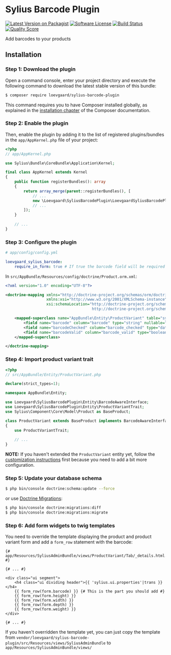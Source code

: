 # Sylius Barcode Plugin

[![Latest Version on Packagist][ico-version]][link-packagist]
[![Software License][ico-license]](LICENSE)
[![Build Status][ico-travis]][link-travis]
[![Quality Score][ico-code-quality]][link-code-quality]

Add barcodes to your products

## Installation

### Step 1: Download the plugin

Open a command console, enter your project directory and execute the following command to download the latest stable version of this bundle:

```bash
$ composer require loevgaard/sylius-barcode-plugin
```

This command requires you to have Composer installed globally, as explained in the [installation chapter](https://getcomposer.org/doc/00-intro.md) of the Composer documentation.


### Step 2: Enable the plugin

Then, enable the plugin by adding it to the list of registered plugins/bundles
in the `app/AppKernel.php` file of your project:

```php
<?php
// app/AppKernel.php

use Sylius\Bundle\CoreBundle\Application\Kernel;

final class AppKernel extends Kernel
{
    public function registerBundles(): array
    {
        return array_merge(parent::registerBundles(), [
            // ...
            new \Loevgaard\SyliusBarcodePlugin\LoevgaardSyliusBarcodePlugin(),
            // ...
        ]);
    }
    
    // ...
}
```

### Step 3: Configure the plugin

```yaml
# app/config/config.yml

loevgaard_sylius_barcode:
    require_in_form: true # If true the barcode field will be required in the product variant form

```

In `src/AppBundle/Resources/config/doctrine/Product.orm.xml`:
```xml
<?xml version="1.0" encoding="UTF-8"?>

<doctrine-mapping xmlns="http://doctrine-project.org/schemas/orm/doctrine-mapping"
                  xmlns:xsi="http://www.w3.org/2001/XMLSchema-instance"
                  xsi:schemaLocation="http://doctrine-project.org/schemas/orm/doctrine-mapping
                                      http://doctrine-project.org/schemas/orm/doctrine-mapping.xsd">

    <mapped-superclass name="AppBundle\Entity\ProductVariant" table="sylius_product_variant">
        <field name="barcode" column="barcode" type="string" nullable="true" />
        <field name="barcodeChecked" column="barcode_checked" type="datetime" nullable="true" />
        <field name="barcodeValid" column="barcode_valid" type="boolean" nullable="true" />
    </mapped-superclass>

</doctrine-mapping>
```

### Step 4: Import product variant trait

```php
<?php
// src/AppBundle/Entity/ProductVariant.php

declare(strict_types=1);

namespace AppBundle\Entity;

use Loevgaard\SyliusBarcodePlugin\Entity\BarcodeAwareInterface;
use Loevgaard\SyliusBarcodePlugin\Entity\ProductVariantTrait;
use Sylius\Component\Core\Model\Product as BaseProduct;

class ProductVariant extends BaseProduct implements BarcodeAwareInterface
{
    use ProductVariantTrait;
    
    // ...
}
```

**NOTE:** If you haven't extended the `ProductVariant` entity yet, follow the [customization instructions](https://docs.sylius.com/en/1.2/customization/model.html) first because you need to add a bit more configuration.

### Step 5: Update your database schema
```bash
$ php bin/console doctrine:schema:update --force
```

or use [Doctrine Migrations](https://symfony.com/doc/master/bundles/DoctrineMigrationsBundle/index.html):

```bash
$ php bin/console doctrine:migrations:diff
$ php bin/console doctrine:migrations:migrate
```

### Step 6: Add form widgets to twig templates
You need to override the template displaying the product and product variant form and add a `form_row` statement with the barcode:

```twig
{# app/Resources/SyliusAdminBundle/views/ProductVariant/Tab/_details.html.twig #}

{# ... #}

<div class="ui segment">
    <h4 class="ui dividing header">{{ 'sylius.ui.properties'|trans }}</h4>
    {{ form_row(form.barcode) }} {# This is the part you should add #}
    {{ form_row(form.height) }}
    {{ form_row(form.width) }}
    {{ form_row(form.depth) }}
    {{ form_row(form.weight) }}
</div>

{# ... #}
```

If you haven't overridden the template yet, you can just copy the template from `vendor/loevgaard/sylius-barcode-plugin/src/Resources/views/SyliusAdminBundle` to `app/Resources/SyliusAdminBundle/views/`

[ico-version]: https://img.shields.io/packagist/v/loevgaard/sylius-barcode-plugin.svg?style=flat-square
[ico-license]: https://img.shields.io/badge/license-MIT-brightgreen.svg?style=flat-square
[ico-travis]: https://img.shields.io/travis/loevgaard/SyliusBarcodePlugin/master.svg?style=flat-square
[ico-code-quality]: https://img.shields.io/scrutinizer/g/loevgaard/SyliusBarcodePlugin.svg?style=flat-square

[link-packagist]: https://packagist.org/packages/loevgaard/sylius-barcode-plugin
[link-travis]: https://travis-ci.org/loevgaard/SyliusBarcodePlugin
[link-code-quality]: https://scrutinizer-ci.com/g/loevgaard/SyliusBarcodePlugin